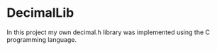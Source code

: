 # DecimalLib
In this project my own decimal.h library was implemented  using the C programming language.
